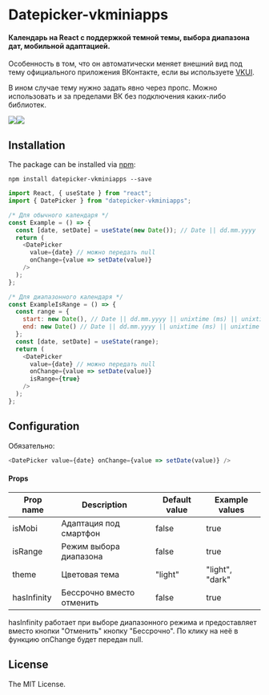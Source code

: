 # Datepicker-vkminiapps

#### Календарь на React с поддержкой темной темы, выбора диапазона дат, мобильной адаптацией.
Особенность в том, что он автоматически меняет внешний вид под тему официального приложения ВКонтакте, если вы используете [VKUI](https://github.com/VKCOM/VKUI/).

В ином случае тему нужно задать явно через пропс. Можно использовать и за пределами ВК без подключения каких-либо библиотек.

![](https://sun9-33.userapi.com/impg/xZCcYMxRgMgNEmLnV8J1zqSkZKkcERIcvSyjIA/URlxYgSp4A0.jpg?size=326x402&quality=96&proxy=1&sign=3de72da45fb2ce07156bb8411f51d8fc&c_uniq_tag=wCNsgz9fe5dAakZjhxKV4tS78F5-qdp857DqI2FDWkA&type=album)![](https://sun9-13.userapi.com/impg/9IFG9B8v5Rb9OiEWen5GGef5xd7rOtoW8n3kNQ/GLywLJBpIFA.jpg?size=323x389&quality=96&proxy=1&sign=eeb77d65cea2772a3299113c98fb8079&type=album)

## Installation

The package can be installed via [npm](https://github.com/npm/cli):

```
npm install datepicker-vkminiapps --save
```


```js
import React, { useState } from "react";
import { DatePicker } from "datepicker-vkminiapps";

/* Для обычного календаря */
const Example = () => {
  const [date, setDate] = useState(new Date()); // Date || dd.mm.yyyy || unixtime (ms) || unixtime (s) 
  return (
    <DatePicker 
      value={date} // можно передать null
      onChange={value => setDate(value)} 
    />
  );
};

/* Для диапазонного календаря */
const ExampleIsRange = () => {
  const range = {
    start: new Date(), // Date || dd.mm.yyyy || unixtime (ms) || unixtime (s) 
    end: new Date() // Date || dd.mm.yyyy || unixtime (ms) || unixtime (s)
  };   
  const [date, setDate] = useState(range); 
  return (
    <DatePicker 
      value={date} // можно передать null
      onChange={value => setDate(value)} 
      isRange={true}
    />
  );
};
```
## Configuration

Обязательно:
```js
<DatePicker value={date} onChange={value => setDate(value)} />
```

#### Props

|Prop name|Description|Default value|Example values|
|----|----|----|----|
|isMobi|Адаптация под смартфон|false|true|
|isRange|Режим выбора диапазона|false|true|
|theme|Цветовая тема|"light"|"light", "dark"|
|hasInfinity|Бессрочно вместо отменить|false|true|

hasInfinity работает при выборе диапазонного режима и предоставляет вместо кнопки "Отменить" кнопку "Бессрочно". По клику на неё в функцию onChange будет передан null.

## 

## License

The MIT License.

